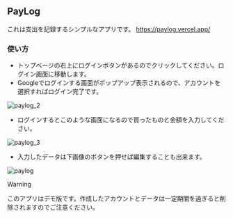 ## PayLog

これは支出を記録するシンプルなアプリです。
https://paylog.vercel.app/

### 使い方
- トップページの右上にログインボタンがあるのでクリックしてください。ログイン画面に移動します。
- Googleでログインする画面がポップアップ表示されるので、アカウントを選択すればログイン完了です。

![paylog_2](https://github.com/cordelia-sixth/paylog/assets/80014084/9b30351e-ca8e-4f2e-a501-50c602855ae8)

- ログインするとこのような画面になるので買ったものと金額を入力してください。

![paylog_3](https://github.com/cordelia-sixth/paylog/assets/80014084/841cd8c2-656c-4d2a-9f46-88c46279c5ee)

- 入力したデータは下画像のボタンを押せば編集することも出来ます。

![paylog](https://github.com/cordelia-sixth/paylog/assets/80014084/c0d6f3f9-c9bc-450d-8f66-db1996de3583)




> [!WARNING]
> このアプリはデモ版です。作成したアカウントとデータは一定期間を過ぎると削除されますのでご注意ください。
